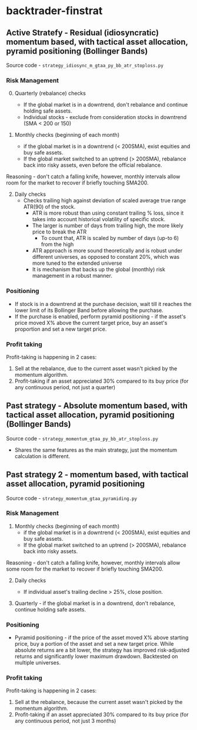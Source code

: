 # backtrader-finstrat



## Active Stratefy - Residual (idiosyncratic) momentum based, with tactical asset allocation, pyramid positioning (Bollinger Bands)

Source code - `strategy_idiosync_m_gtaa_py_bb_atr_stoploss.py`

### Risk Management
0) Quarterly (rebalance) checks
    * If the global market is in a downtrend, don't rebalance and continue holding safe assets.
    * Individual stocks - exclude from consideration stocks in downtrend (SMA < 200 or 150)

1) Monthly checks (beginning of each month)
    * if the global market is in a downtrend (< 200SMA), exist equities and buy safe assets.
    * If the global market switched to an uptrend (> 200SMA), rebalance back into risky assets, even before the official rebalance.

Reasoning - don't catch a falling knife, however, monthly intervals allow room for the market to recover if briefly touching SMA200.

2) Daily checks
    * Checks trailing high against deviation of scaled average true range ATR(90) of the stock.
        * ATR is more robust than using constant trailing % loss, since it takes into account historical volatility of specific stock.
        * The larger is number of days from trailing high, the more likely price to break the ATR
            * To count that, ATR is scaled by number of days (up-to 6) from the high
        * ATR approach is more sound theoretically and is robust under different universes, as opposed to constant 20%, which was more tuned to the extended universe
        * It is mechanism that backs up the global (monthly) risk management in a robust manner.


### Positioning

 * If stock is in a downtrend at the purchase decision, wait till it reaches the lower limit of its Bollinger Band before allowing the purchase.
 * If the purchase is enabled, perform pyramid positioning - if the asset's price moved X% above the current target price, buy an asset's proportion and set a new target price. 

### Profit taking

Profit-taking is happening in 2 cases:

1) Sell at the rebalance, due to the current asset wasn't picked by the momentum algorithm.
2) Profit-taking if an asset appreciated 30% compared to its buy price (for any continuous period, not just a quarter)


## Past strategy - Absolute momentum based, with tactical asset allocation, pyramid positioning (Bollinger Bands)
Source code - `strategy_momentum_gtaa_py_bb_atr_stoploss.py`

* Shares the same features as the main strategy, just the momentum calculation is different.


## Past strategy 2 - momentum based, with tactical asset allocation, pyramid positioning

Source code - `strategy_momentum_gtaa_pyramiding.py`

### Risk Management

1) Monthly checks (beginning of each month)
    * if the global market is in a downtrend (< 200SMA), exist equities and buy safe assets.
    * If the global market switched to an uptrend (> 200SMA), rebalance back into risky assets.

Reasoning - don't catch a falling knife, however, monthly intervals allow some room for the market to recover if briefly touching SMA200.

2) Daily checks
    * If individual asset's trailing decline > 25%, close position.

3) Quarterly - if the global market is in a downtrend, don't rebalance, continue holding safe assets.

### Positioning

 * Pyramid positioning - if the price of the asset moved X% above starting price, buy a portion of the asset and set a new target price. While absolute returns are a bit lower, the strategy has improved risk-adjusted returns and significantly lower maximum drawdown. Backtested on multiple universes.

### Profit taking

Profit-taking is happening in 2 cases:

1) Sell at the rebalance, because the current asset wasn't picked by the momentum algorithm.
2) Profit-taking if an asset appreciated 30% compared to its buy price (for any continuous period, not just 3 months)



